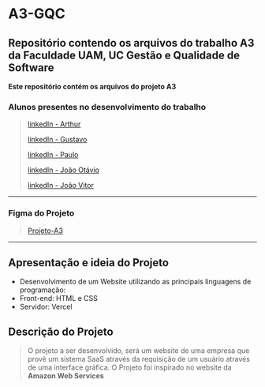 # A3-GQC
## Repositório contendo os arquivos do trabalho A3 da Faculdade UAM, UC Gestão e Qualidade de Software

**Este repositório contém os arquivos do projeto A3**
### Alunos presentes no desenvolvimento do trabalho
> [linkedIn - Arthur](https://www.linkedin.com/)
>  
> [linkedIn - Gustavo](https://www.linkedin.com/)
> 
> [linkedIn - Paulo](https://www.linkedin.com/)
> 
> [linkedIn - João Otávio](https://www.linkedin.com/)
> 
> [linkedIn - João Vitor](https://www.linkedin.com/)
---

### Figma do Projeto
> [Projeto-A3](https://www.figma.com/)
---
## Apresentação e ideia do Projeto
- Desenvolvimento de um Website utilizando as principais linguagens de programação:
- Front-end: HTML e CSS
- Servidor: Vercel

## Descrição do Projeto
> O projeto a ser desenvolvido, será um website de uma empresa que provê um sistema SaaS através da requisição de um usuário através de uma interface gráfica.
  O Projeto foi inspirado no website da **Amazon Web Services**